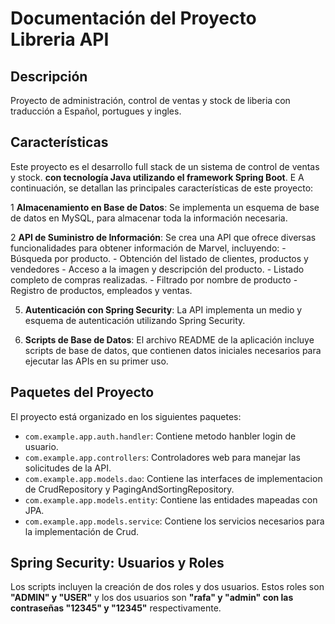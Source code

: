 # Documentación del Proyecto Libreria API

## Descripción

Proyecto de administración, control de ventas y stock de liberia con traducción a Español, portugues y ingles. 


## Características
Este proyecto es el desarrollo full stack de un sistema de control de ventas y stock.  **con tecnología Java utilizando el framework Spring Boot**. E
A continuación, se detallan las principales características de este proyecto:

1 **Almacenamiento en Base de Datos**: Se implementa un esquema de base de datos en MySQL, para almacenar toda la información necesaria. 

2 **API de Suministro de Información**: Se crea una API que ofrece diversas funcionalidades para obtener información de Marvel, incluyendo:
    - Búsqueda por producto.
    - Obtención del listado de clientes, productos y vendedores
    - Acceso a la imagen y descripción del producto. 
    - Listado completo de compras realizadas.
    - Filtrado por nombre de producto
    - Registro de productos, empleados y ventas.

5. **Autenticación con Spring Security**: La API implementa un medio y esquema de autenticación utilizando Spring Security. 

6. **Scripts de Base de Datos**: El archivo README de la aplicación incluye scripts de base de datos, que contienen datos iniciales necesarios para ejecutar las APIs en su primer uso.




## Paquetes del Proyecto
El proyecto está organizado en los siguientes paquetes:

- `com.example.app.auth.handler`: Contiene metodo hanbler login de usuario.
- `com.example.app.controllers`: Controladores web para manejar las solicitudes de la API.
- `com.example.app.models.dao`: Contiene las interfaces de implementacion de CrudRepository y PagingAndSortingRepository.
- `com.example.app.models.entity`: Contiene las entidades mapeadas con JPA.
- `com.example.app.models.service`: Contiene los servicios necesarios para la implementación de Crud.


## Spring Security: Usuarios y Roles
Los scripts incluyen la creación de dos roles y dos usuarios.
Estos roles son **"ADMIN" y "USER"** y los dos usuarios son **"rafa" y "admin" con las contraseñas "12345" y "12345"** respectivamente.

